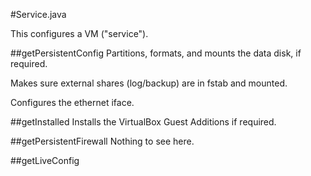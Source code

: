 #Service.java

This configures a VM ("service").

##getPersistentConfig
Partitions, formats, and mounts the data disk, if required.

Makes sure external shares (log/backup) are in fstab and mounted.

Configures the ethernet iface.

##getInstalled
Installs the VirtualBox Guest Additions if required.

##getPersistentFirewall
Nothing to see here.

##getLiveConfig
